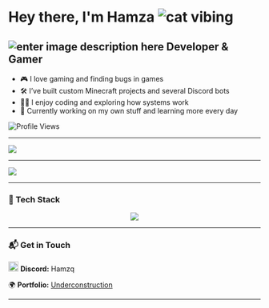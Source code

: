 
# Hey there, I'm Hamza   ![cat vibing](https://cdn.discordapp.com/emojis/862034033034526720.webp?size=32&animated=true)


##     ![enter image description here](https://cdn.discordapp.com/emojis/782495594014048266.webp?size=32)            Developer & Gamer


- 🎮 I love gaming and finding bugs in games  
- 🛠️ I’ve built custom Minecraft projects and several Discord bots  
- 👨‍💻 I enjoy coding and exploring how systems work  
- 🚀 Currently working on my own stuff and learning more every day

![Profile Views](https://komarev.com/ghpvc/?username=HamzaDavinci&label=Visitors&color=1125d9&style=flat)

---

<img src="https://github-readme-stats.vercel.app/api/top-langs/?username=HamzaDavinci&layout=compact&theme=blueberry&count_private=true&hide_border=true&line_height=25" />

---

<p >
  <img src="https://lanyard.cnrad.dev/api/462251532046303242?theme=dark&animated=true&hideDiscriminators=true&borderRadius=10px" />
</p>

---

### 🧰 Tech Stack

<p align="center">
  <img src="https://skillicons.dev/icons?i=php,html,css,js,tailwind,python,nodejs,cs,dotnet,mysql,docker,npm,angular,github,git,vscode,visualstudio,eclipse,robloxstudio,unrealengine,discord,figma,stackoverflow" />
</p>


---

### 📬 Get in Touch

<p align="left">
  <img src="https://skillicons.dev/icons?i=discord" height=20" alt="Discord Icon" />
  <strong>Discord:</strong> Hamzq  
</p>



  🌍 <strong>Portfolio:</strong> <a href="https://google.com" target="_blank" rel="noopener noreferrer">Underconstruction</a>
</p>

---

